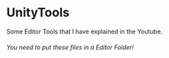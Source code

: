 # UnityTools
Some Editor Tools that I have explained in the Youtube. 
###### You need to put these files in a Editor Folder!

